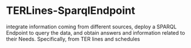 # TERLines-SparqlEndpoint
integrate information coming from different sources, deploy a SPARQL Endpoint to query the data, and obtain answers and information related to their Needs. Specifically, from TER lines and schedules
